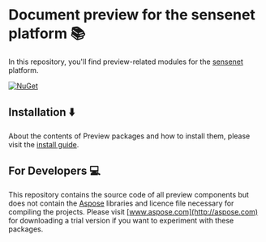 # Document preview for the sensenet platform :books:
In this repository, you'll find preview-related modules for the [sensenet](https://github.com/SenseNet/sensenet) platform.

[![NuGet](https://img.shields.io/nuget/v/SenseNet.Preview.svg)](https://www.nuget.org/packages/SenseNet.Preview)

## Installation  :arrow_down: 
About the contents of Preview packages and how to install them, please visit the [install guide](/docs/install-preview-from-nuget.md).

## For Developers :computer: 
This repository contains the source code of all preview components but does not contain the [Aspose](http://aspose.com) libraries and licence file necessary for compiling the projects. Please visit [www.aspose.com](http://aspose.com) for downloading a trial version if you want to experiment with these packages.
